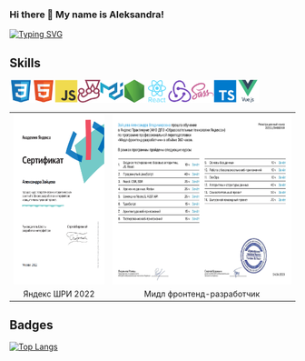 ### Hi there 👋 My name is Aleksandra!﻿

[![Typing SVG](https://readme-typing-svg.herokuapp.com?color=%2336BCF7&lines=I'm+Frontend+developer)](https://git.io/typing-svg)

## Skills
<a href="https://developer.mozilla.org/en-US/docs/Web/CSS"><img src="https://raw.githubusercontent.com/devicons/devicon/master/icons/css3/css3-original.svg" height="40px" width="40px" /></a><a href="https://developer.mozilla.org/en-US/docs/Web/HTML"><img src="https://raw.githubusercontent.com/devicons/devicon/master/icons/html5/html5-original.svg" height="40px" width="40px" /></a><a href="https://developer.mozilla.org/en-US/docs/Web/JavaScript"><img src="https://raw.githubusercontent.com/devicons/devicon/master/icons/javascript/javascript-original.svg" height="40px" width="40px" /></a><a href="https://jestjs.io/"><img src="https://raw.githubusercontent.com/devicons/devicon/master/icons/jest/jest-plain.svg" height="40px" width="40px" /></a><a href="https://material-ui.com/"><img src="https://raw.githubusercontent.com/devicons/devicon/master/icons/materialui/materialui-original.svg" height="40px" width="40px" /></a><a href="https://nodejs.org/en/"><img src="https://raw.githubusercontent.com/devicons/devicon/master/icons/nodejs/nodejs-original.svg" height="40px" width="40px" /></a><a href="https://reactjs.org/"><img src="https://raw.githubusercontent.com/devicons/devicon/master/icons/react/react-original-wordmark.svg" height="40px" width="40px" /></a><a href="https://redux.js.org/"><img src="https://raw.githubusercontent.com/devicons/devicon/master/icons/redux/redux-original.svg" height="40px" width="40px" /></a><a href="https://sass-lang.com/"><img src="https://raw.githubusercontent.com/devicons/devicon/master/icons/sass/sass-original.svg" height="40px" width="40px" /></a><a href="https://www.typescriptlang.org/"><img src="https://raw.githubusercontent.com/devicons/devicon/master/icons/typescript/typescript-original.svg" height="40px" width="40px" /></a><a href="https://vuejs.org/"><img src="https://raw.githubusercontent.com/devicons/devicon/master/icons/vuejs/vuejs-original-wordmark.svg" height="40px" width="40px" /></a>

<table>
  <tr>
    <td><img src="https://github.com/Aleksa-esme/certificates/blob/master/1.%D0%AF%D0%BD%D0%B4%D0%B5%D0%BA%D1%81_%D0%A8%D0%A0%D0%98_2022.png?raw=true" alt="Яндекс ШРИ 2022" style="height:300px; width:auto;"></td>
    <td><img src="https://github.com/Aleksa-esme/certificates/blob/master/%D0%9C%D0%B8%D0%B4%D0%BB%20%D1%84%D1%80%D0%BE%D0%BD%D1%82%D0%B5%D0%BD%D0%B4-%D1%80%D0%B0%D0%B7%D1%80%D0%B0%D0%B1%D0%BE%D1%82%D1%87%D0%B8%D0%BA.png?raw=true" alt="Мидл фронтенд-разработчик" style="height:300px; width:auto;"></td>
  </tr>
  <tr>
    <td align="center">Яндекс ШРИ 2022</td>
    <td align="center">Мидл фронтенд-разработчик</td>
  </tr>
</table>

## Badges

[![Top Langs](https://github-readme-stats.vercel.app/api/top-langs/?username=Aleksa-esme)](https://github.com/anuraghazra/github-readme-stats)
